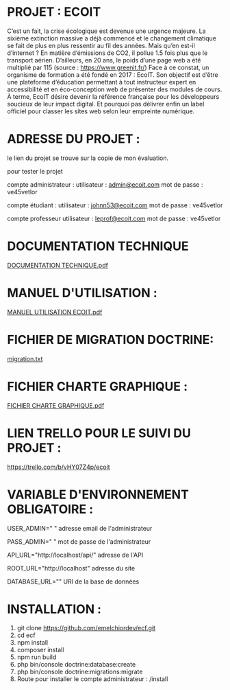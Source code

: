 # PROJET : ECOIT

C’est un fait, la crise écologique est devenue une urgence majeure. La sixième extinction 
massive a déjà commencé et le changement climatique se fait de plus en plus ressentir au fil 
des années. Mais qu’en est-il d’internet ?
En matière d’émissions de CO2, il pollue 1.5 fois plus que le transport aérien. D’ailleurs, en 20 
ans, le poids d’une page web a été multiplié par 115 (source : https://www.greenit.fr/)
Face à ce constat, un organisme de formation a été fondé en 2017 : EcoIT. Son objectif est 
d’être une plateforme d’éducation permettant à tout instructeur expert en accessibilité et en 
éco-conception web de présenter des modules de cours.
À terme, EcoIT désire devenir la référence française pour les développeurs soucieux de leur 
impact digital. Et pourquoi pas délivrer enfin un label officiel pour classer les sites web selon 
leur empreinte numérique.

# ADRESSE DU PROJET : 
le lien du projet se trouve sur la copie de mon évaluation.

pour tester le projet

compte administrateur :
utilisateur : admin@ecoit.com
mot de passe : ve45vetlor

compte étudiant :
utilisateur : johnn53@ecoit.com
mot de passe : ve45vetlor

compte professeur
utilisateur : leprof@ecoit.com
mot de passe : ve45vetlor


# DOCUMENTATION TECHNIQUE
[DOCUMENTATION TECHNIQUE.pdf](https://github.com/emelchiordev/ecf/files/8534114/DOCUMENTATION.TECHNIQUE.pdf)

# MANUEL D'UTILISATION : 
[MANUEL UTILISATION ECOIT.pdf](https://github.com/emelchiordev/ecf/files/8525407/MANUEL.UTILISATION.ECOIT.pdf)

# FICHIER DE MIGRATION DOCTRINE: 
[migration.txt](https://github.com/emelchiordev/ecf/files/8525451/migration.txt)

# FICHIER CHARTE GRAPHIQUE : 
[FICHIER CHARTE GRAPHIQUE.pdf](https://github.com/emelchiordev/ecf/files/8534446/FICHIER.CHARTE.GRAPHIQUE.pdf)

# LIEN TRELLO POUR LE SUIVI DU PROJET :
https://trello.com/b/vHY07Z4p/ecoit

# VARIABLE D'ENVIRONNEMENT OBLIGATOIRE : 
USER_ADMIN=" " adresse email de l'administrateur

PASS_ADMIN=" " mot de passe de l'administrateur

API_URL="http://localhost/api/" adresse de l'API

ROOT_URL="http://localhost" adresse du site

DATABASE_URL="" URI de la base de données

# INSTALLATION : 
1) git clone https://github.com/emelchiordev/ecf.git
2) cd ecf
3) npm install
4) composer install
5) npm run build
6) php bin/console doctrine:database:create
7) php bin/console doctrine:migrations:migrate
8) Route pour installer le compte administrateur : /install






